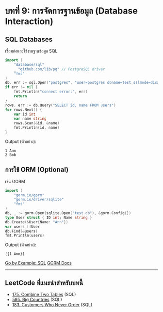 # บทที่ 9: การจัดการฐานข้อมูล (Database Interaction)


## SQL Databases
เชื่อมต่อและใช้งานฐานข้อมูล SQL
```go
import (
    "database/sql"
    _ "github.com/lib/pq" // PostgreSQL driver
    "fmt"
)
db, err := sql.Open("postgres", "user=postgres dbname=test sslmode=disable")
if err != nil {
    fmt.Println("connect error:", err)
    return
}
rows, err := db.Query("SELECT id, name FROM users")
for rows.Next() {
    var id int
    var name string
    rows.Scan(&id, &name)
    fmt.Println(id, name)
}
```
Output (ตัวอย่าง):
```
1 Ann
2 Bob
```


## การใช้ ORM (Optional)
เช่น GORM
```go
import (
    "gorm.io/gorm"
    "gorm.io/driver/sqlite"
    "fmt"
)
db, _ := gorm.Open(sqlite.Open("test.db"), &gorm.Config{})
type User struct { ID int; Name string }
db.Create(&User{Name: "Ann"})
var users []User
db.Find(&users)
fmt.Println(users)
```
Output (ตัวอย่าง):
```
[{1 Ann}]
```


[Go by Example: SQL](https://gobyexample.com/sql)
[GORM Docs](https://gorm.io/docs/)

---

## LeetCode ที่แนะนำสำหรับบทนี้
- [175. Combine Two Tables](https://leetcode.com/problems/combine-two-tables/) (SQL)
- [595. Big Countries](https://leetcode.com/problems/big-countries/) (SQL)
- [183. Customers Who Never Order](https://leetcode.com/problems/customers-who-never-order/) (SQL)
